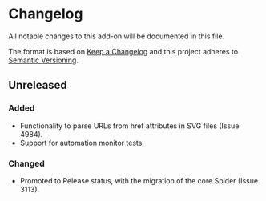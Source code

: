 # Changelog
All notable changes to this add-on will be documented in this file.

The format is based on [Keep a Changelog](https://keepachangelog.com/en/1.0.0/) 
and this project adheres to [Semantic Versioning](https://semver.org/spec/v2.0.0.html).

## Unreleased

### Added
- Functionality to parse URLs from href attributes in SVG files (Issue 4984).
- Support for automation monitor tests.

### Changed
- Promoted to Release status, with the migration of the core Spider (Issue 3113).
